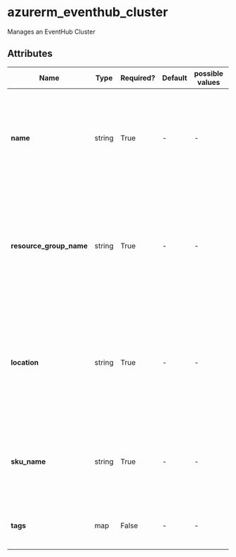 # azurerm_eventhub_cluster

Manages an EventHub Cluster

## Attributes

| Name | Type | Required? | Default  | possible values | Description |
| ---- | ---- | --------- | -------- | ----------- | ----------- |
| **name** | string | True | -  |  -  | Specifies the name of the EventHub Cluster resource. Changing this forces a new resource to be created. | 
| **resource_group_name** | string | True | -  |  -  | The name of the resource group in which the EventHub Cluster exists. Changing this forces a new resource to be created. | 
| **location** | string | True | -  |  -  | Specifies the supported Azure location where the resource exists. Changing this forces a new resource to be created. | 
| **sku_name** | string | True | -  |  -  | The SKU name of the EventHub Cluster. The only supported value at this time is `Dedicated_1`. | 
| **tags** | map | False | -  |  -  | A mapping of tags to assign to the resource. | 

